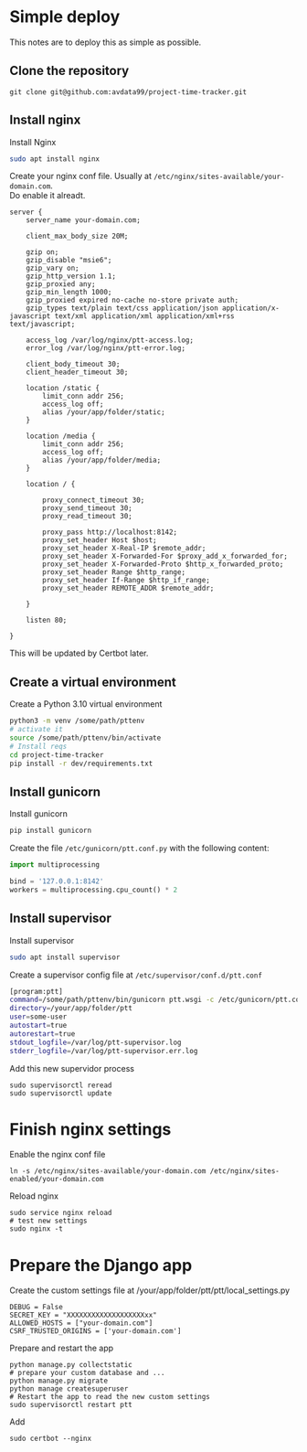# Simple deploy

This notes are to deploy this as simple as possible.  

## Clone the repository

```
git clone git@github.com:avdata99/project-time-tracker.git
```

## Install nginx

Install Nginx

```bash
sudo apt install nginx
```

Create your nginx conf file. Usually at `/etc/nginx/sites-available/your-domain.com`.  
Do enable it alreadt.  

```
server {
    server_name your-domain.com;
    
    client_max_body_size 20M;
    
    gzip on;
    gzip_disable "msie6";
    gzip_vary on;
    gzip_http_version 1.1;
    gzip_proxied any;
    gzip_min_length 1000;
    gzip_proxied expired no-cache no-store private auth;
    gzip_types text/plain text/css application/json application/x-javascript text/xml application/xml application/xml+rss text/javascript;

    access_log /var/log/nginx/ptt-access.log;
    error_log /var/log/nginx/ptt-error.log;

    client_body_timeout 30;
    client_header_timeout 30;

    location /static {
        limit_conn addr 256;
        access_log off;
        alias /your/app/folder/static;
    }

    location /media {
        limit_conn addr 256;
        access_log off;
        alias /your/app/folder/media;
    }

    location / {

        proxy_connect_timeout 30;
        proxy_send_timeout 30;
        proxy_read_timeout 30;

        proxy_pass http://localhost:8142;
        proxy_set_header Host $host;
        proxy_set_header X-Real-IP $remote_addr;
        proxy_set_header X-Forwarded-For $proxy_add_x_forwarded_for;
        proxy_set_header X-Forwarded-Proto $http_x_forwarded_proto;
	    proxy_set_header Range $http_range;
        proxy_set_header If-Range $http_if_range;
	    proxy_set_header REMOTE_ADDR $remote_addr; 

    }

    listen 80;

}
```

This will be updated by Certbot later.  

## Create a virtual environment

Create a Python 3.10 virtual environment

```bash
python3 -m venv /some/path/pttenv
# activate it
source /some/path/pttenv/bin/activate
# Install reqs
cd project-time-tracker
pip install -r dev/requirements.txt
```

## Install gunicorn

Install gunicorn

```bash
pip install gunicorn
```
Create the file `/etc/gunicorn/ptt.conf.py` with the following content:

```python
import multiprocessing

bind = '127.0.0.1:8142'
workers = multiprocessing.cpu_count() * 2
```

## Install supervisor

Install supervisor

```bash
sudo apt install supervisor
```

Create a supervisor config file at `/etc/supervisor/conf.d/ptt.conf`

```bash
[program:ptt]
command=/some/path/pttenv/bin/gunicorn ptt.wsgi -c /etc/gunicorn/ptt.conf.py --timeout 30
directory=/your/app/folder/ptt
user=some-user
autostart=true
autorestart=true
stdout_logfile=/var/log/ptt-supervisor.log
stderr_logfile=/var/log/ptt-supervisor.err.log
``` 

Add this new supervidor process

```
sudo supervisorctl reread
sudo supervisorctl update
```

# Finish nginx settings

Enable the nginx conf file

```
ln -s /etc/nginx/sites-available/your-domain.com /etc/nginx/sites-enabled/your-domain.com
```

Reload nginx

```
sudo service nginx reload
# test new settings
sudo nginx -t
```

# Prepare the Django app

Create the custom settings file at /your/app/folder/ptt/ptt/local_settings.py

```
DEBUG = False
SECRET_KEY = "XXXXXXXXXXXXXXXXXXXxx"
ALLOWED_HOSTS = ["your-domain.com"]
CSRF_TRUSTED_ORIGINS = ['your-domain.com']
```

Prepare and restart the app

```
python manage.py collectstatic
# prepare your custom database and ...
python manage.py migrate
python manage createsuperuser
# Restart the app to read the new custom settings
sudo supervisorctl restart ptt
```

Add

```
sudo certbot --nginx
```
